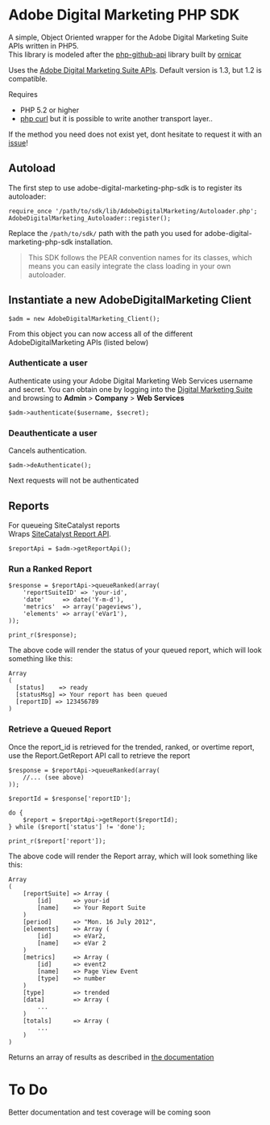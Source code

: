 # Adobe Digital Marketing PHP SDK

A simple, Object Oriented wrapper for the Adobe Digital Marketing Suite APIs written in PHP5.  
This library is modeled after the [php-github-api](https://github.com/ornicar/php-github-api) library built by [ornicar](https://github.com/ornicar)

Uses the [Adobe Digital Marketing Suite APIs](http://developer.omniture.com/en_US/documentation). Default version is 1.3, but 1.2 is compatible.

Requires

 * PHP 5.2 or higher
 * [php curl](http://php.net/manual/en/book.curl.php) but it is possible to write another transport layer..

If the method you need does not exist yet, dont hesitate to request it with an [issue](http://github.com/Adobe-Digital-Marketing/adobe-digital-marketing-php-sdk/issues)!

## Autoload

The first step to use adobe-digital-marketing-php-sdk is to register its autoloader:

    require_once '/path/to/sdk/lib/AdobeDigitalMarketing/Autoloader.php';
    AdobeDigitalMarketing_Autoloader::register();

Replace the `/path/to/sdk/` path with the path you used for adobe-digital-marketing-php-sdk installation.

> This SDK follows the PEAR convention names for its classes, which means you can easily integrate the class loading in your own autoloader.

## Instantiate a new AdobeDigitalMarketing Client

    $adm = new AdobeDigitalMarketing_Client();

From this object you can now access all of the different AdobeDigitalMarketing APIs (listed below)

### Authenticate a user

Authenticate using your Adobe Digital Marketing Web Services username and secret.  You can obtain one by logging into the [Digital Marketing Suite](https://my.omniture.com) and browsing to **Admin** > **Company** > **Web Services**

    $adm->authenticate($username, $secret);

### Deauthenticate a user

Cancels authentication.

    $adm->deAuthenticate();

Next requests will not be authenticated

## Reports

For queueing SiteCatalyst reports  
Wraps [SiteCatalyst Report API](http://developer.omniture.com/en_US/documentation/sitecatalyst-reporting).

    $reportApi = $adm->getReportApi();

### Run a Ranked Report

    $response = $reportApi->queueRanked(array(
        'reportSuiteID' => 'your-id', 
        'date'     => date('Y-m-d'),
        'metrics'  => array('pageviews'),
        'elements' => array('eVar1'),
    ));
    
    print_r($response);

The above code will render the status of your queued report, which will look something like this:

    Array
    (
      [status]    => ready
      [statusMsg] => Your report has been queued
      [reportID] => 123456789
    )
    
### Retrieve a Queued Report

Once the report_id is retrieved for the trended, ranked, or overtime report, use the Report.GetReport API call to retrieve the report

    $response = $reportApi->queueRanked(array(
        //... (see above)
    ));
    
    $reportId = $response['reportID'];

    do {
        $report = $reportApi->getReport($reportId);
    } while ($report['status'] != 'done');

    print_r($report['report']);

The above code will render the Report array, which will look something like this:

    Array
    (
        [reportSuite] => Array (
            [id]      => your-id
            [name]    => Your Report Suite
        )
        [period]      => "Mon. 16 July 2012",
        [elements]    => Array (
            [id]      => eVar2,
            [name]    => eVar 2
        )
        [metrics]     => Array (
            [id]      => event2
            [name]    => Page View Event
            [type]    => number
        )
        [type]        => trended
        [data]        => Array (
            ...
        )
        [totals]      => Array (
            ...
        )
    )

Returns an array of results as described in [the documentation](https://developer.omniture.com/en_US/documentation/sitecatalyst-reporting/r-reportqueueresponse)

# To Do

Better documentation and test coverage will be coming soon
